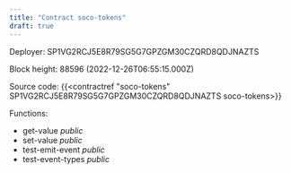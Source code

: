 ```yaml
---
title: "Contract soco-tokens"
draft: true
---
```

Deployer: SP1VG2RCJ5E8R79SG5G7GPZGM30CZQRD8QDJNAZTS


 



Block height: 88596 (2022-12-26T06:55:15.000Z)

Source code: {{<contractref "soco-tokens" SP1VG2RCJ5E8R79SG5G7GPZGM30CZQRD8QDJNAZTS soco-tokens>}}

Functions:

* get-value _public_
* set-value _public_
* test-emit-event _public_
* test-event-types _public_
